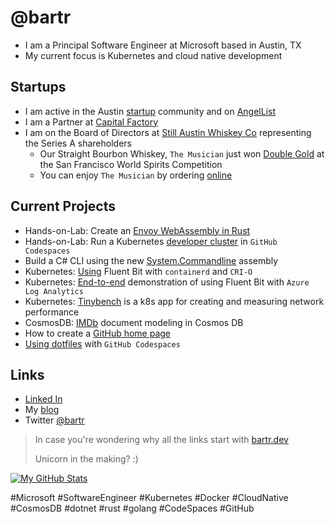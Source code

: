 # @bartr

- I am a Principal Software Engineer at Microsoft based in Austin, TX
- My current focus is Kubernetes and cloud native development

## Startups

- I am active in the Austin [startup](https://bartr.dev/cf) community and on [AngelList](https://bartr.dev/angellist)
- I am a Partner at [Capital Factory](https://bartr.dev/cf)
- I am on the Board of Directors at [Still Austin Whiskey Co](https://bartr.dev/still) representing the Series A shareholders
  - Our Straight Bourbon Whiskey, `The Musician` just won [Double Gold](https://bartr.dev/gold) at the San Francisco World Spirits Competition
  - You can enjoy `The Musician` by ordering [online](https://bartr.dev/shop)

## Current Projects

- Hands-on-Lab: Create an [Envoy WebAssembly in Rust](https://bartr.dev/wasm)
- Hands-on-Lab: Run a Kubernetes [developer cluster](https://bartr.dev/kcs) in `GitHub Codespaces`
- Build a C# CLI using the new [System.Commandline](https://bartr.dev/scl) assembly
- Kubernetes: [Using](https://bartr.dev/blog/fb-cri) Fluent Bit with `containerd` and `CRI-O`
- Kubernetes: [End-to-end](https://bartr.dev/blog/fbla) demonstration of using Fluent Bit with `Azure Log Analytics`
- Kubernetes: [Tinybench](https://bartr.dev/tinybench) is a k8s app for creating and measuring network performance
- CosmosDB: [IMDb](https://bartr.dev/blog/imdb) document modeling in Cosmos DB
- How to create a [GitHub home page](https://bartr.dev/gh-home)
- [Using dotfiles](https://bartr.dev/dotfiles) with `GitHub Codespaces`

## Links

- [Linked In](https://bartr.dev/linkedin)
- My [blog](https://bartr.dev/blog)
- Twitter [@bartr](https://bartr.dev/twitter)

> In case you're wondering why all the links start with [bartr.dev](https://bartr.dev/blog/tech)
>
> Unicorn in the making? :)

[![My GitHub Stats](https://github-readme-stats.vercel.app/api?include_all_commits=true&count_private=true&username=bartr)](https://github.com/bartr/bartr)

#Microsoft #SoftwareEngineer #Kubernetes #Docker #CloudNative #CosmosDB #dotnet #rust #golang #CodeSpaces #GitHub
